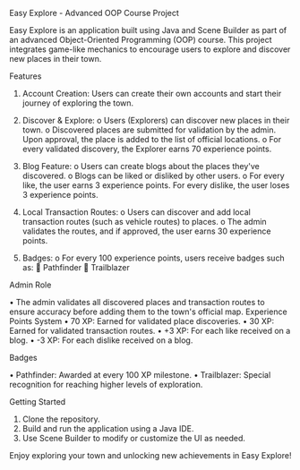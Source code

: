 Easy Explore - Advanced OOP Course Project

Easy Explore is an application built using Java and Scene Builder as part of an advanced Object-Oriented Programming (OOP) course. This project integrates game-like mechanics to encourage users to explore and discover new places in their town.

Features

1.	Account Creation: Users can create their own accounts and start their journey of exploring the town.
   
3.	Discover & Explore:
o	Users (Explorers) can discover new places in their town.
o	Discovered places are submitted for validation by the admin. Upon approval, the place is added to the list of official locations.
o	For every validated discovery, the Explorer earns 70 experience points.

5.	Blog Feature:
o	Users can create blogs about the places they've discovered.
o	Blogs can be liked or disliked by other users.
o	For every like, the user earns 3 experience points. For every dislike, the user loses 3 experience points.

7.	Local Transaction Routes:
o	Users can discover and add local transaction routes (such as vehicle routes) to places.
o	The admin validates the routes, and if approved, the user earns 30 experience points.

9.	Badges:
o	For every 100 experience points, users receive badges such as:
	Pathfinder
	Trailblazer

Admin Role

•	The admin validates all discovered places and transaction routes to ensure accuracy before adding them to the town's official map.
Experience Points System
•	70 XP: Earned for validated place discoveries.
•	30 XP: Earned for validated transaction routes.
•	+3 XP: For each like received on a blog.
•	-3 XP: For each dislike received on a blog.

Badges

•	Pathfinder: Awarded at every 100 XP milestone.
•	Trailblazer: Special recognition for reaching higher levels of exploration.

Getting Started

1.	Clone the repository.
2.	Build and run the application using a Java IDE.
3.	Use Scene Builder to modify or customize the UI as needed.
   
Enjoy exploring your town and unlocking new achievements in Easy Explore!
